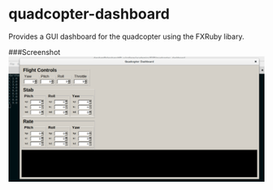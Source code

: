# quadcopter-dashboard
Provides a GUI dashboard for the quadcopter using the FXRuby libary.

###Screenshot
![Screenshot](/screenshot.png?raw=true)
